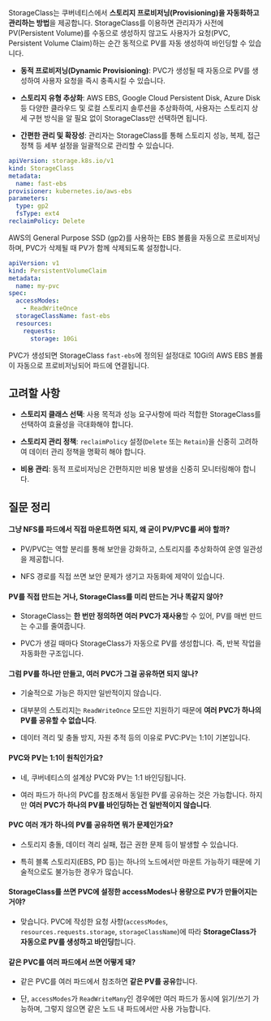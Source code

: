 StorageClass는 쿠버네티스에서 **스토리지 프로비저닝(Provisioning)을 자동화하고 관리하는 방법**을 제공합니다. StorageClass를 이용하면 관리자가 사전에 PV(Persistent Volume)를 수동으로 생성하지 않고도 사용자가 요청(PVC, Persistent Volume Claim)하는 순간 동적으로 PV를 자동 생성하여 바인딩할 수 있습니다.

- **동적 프로비저닝(Dynamic Provisioning)**: PVC가 생성될 때 자동으로 PV를 생성하여 사용자 요청을 즉시 충족시킬 수 있습니다.
    
- **스토리지 유형 추상화**: AWS EBS, Google Cloud Persistent Disk, Azure Disk 등 다양한 클라우드 및 로컬 스토리지 솔루션을 추상화하여, 사용자는 스토리지 상세 구현 방식을 알 필요 없이 StorageClass만 선택하면 됩니다.
    
- **간편한 관리 및 확장성**: 관리자는 StorageClass를 통해 스토리지 성능, 복제, 접근 정책 등 세부 설정을 일괄적으로 관리할 수 있습니다.



```yaml
apiVersion: storage.k8s.io/v1
kind: StorageClass
metadata:
  name: fast-ebs
provisioner: kubernetes.io/aws-ebs
parameters:
  type: gp2
  fsType: ext4
reclaimPolicy: Delete
```

AWS의 General Purpose SSD (gp2)를 사용하는 EBS 볼륨을 자동으로 프로비저닝하며, PVC가 삭제될 때 PV가 함께 삭제되도록 설정합니다.


```yaml
apiVersion: v1
kind: PersistentVolumeClaim
metadata:
  name: my-pvc
spec:
  accessModes:
    - ReadWriteOnce
  storageClassName: fast-ebs
  resources:
    requests:
      storage: 10Gi
```

PVC가 생성되면 StorageClass `fast-ebs`에 정의된 설정대로 10Gi의 AWS EBS 볼륨이 자동으로 프로비저닝되어 파드에 연결됩니다.

## 고려할 사항

- **스토리지 클래스 선택**: 사용 목적과 성능 요구사항에 따라 적합한 StorageClass를 선택하여 효율성을 극대화해야 합니다.
    
- **스토리지 관리 정책**: `reclaimPolicy` 설정(`Delete` 또는 `Retain`)을 신중히 고려하여 데이터 관리 정책을 명확히 해야 합니다.
    
- **비용 관리**: 동적 프로비저닝은 간편하지만 비용 발생을 신중히 모니터링해야 합니다.


## 질문 정리

#### 그냥 NFS를 파드에서 직접 마운트하면 되지, 왜 굳이 PV/PVC를 써야 할까?

- PV/PVC는 역할 분리를 통해 보안을 강화하고, 스토리지를 추상화하여 운영 일관성을 제공합니다.
    
- NFS 경로를 직접 쓰면 보안 문제가 생기고 자동화에 제약이 있습니다.
    

#### PV를 직접 만드는 거나, StorageClass를 미리 만드는 거나 똑같지 않아?

- StorageClass는 **한 번만 정의하면 여러 PVC가 재사용**할 수 있어, PV를 매번 만드는 수고를 줄여줍니다.
    
- PVC가 생길 때마다 StorageClass가 자동으로 PV를 생성합니다. 즉, 반복 작업을 자동화한 구조입니다.
    

#### 그럼 PV를 하나만 만들고, 여러 PVC가 그걸 공유하면 되지 않나?

- 기술적으로 가능은 하지만 일반적이지 않습니다.
    
- 대부분의 스토리지는 `ReadWriteOnce` 모드만 지원하기 때문에 **여러 PVC가 하나의 PV를 공유할 수 없습니다**.
    
- 데이터 격리 및 충돌 방지, 자원 추적 등의 이유로 PVC:PV는 1:1이 기본입니다.
    

#### PVC와 PV는 1:1이 원칙인가요?

- 네, 쿠버네티스의 설계상 PVC와 PV는 1:1 바인딩됩니다.
    
- 여러 파드가 하나의 PVC를 참조해서 동일한 PV를 공유하는 것은 가능합니다. 하지만 **여러 PVC가 하나의 PV를 바인딩하는 건 일반적이지 않습니다**.
    

#### PVC 여러 개가 하나의 PV를 공유하면 뭐가 문제인가요?

- 스토리지 충돌, 데이터 격리 실패, 접근 권한 문제 등이 발생할 수 있습니다.
    
- 특히 블록 스토리지(EBS, PD 등)는 하나의 노드에서만 마운트 가능하기 때문에 기술적으로도 불가능한 경우가 많습니다.
    

#### StorageClass를 쓰면 PVC에 설정한 accessModes나 용량으로 PV가 만들어지는 거야?

- 맞습니다. PVC에 작성한 요청 사항(`accessModes`, `resources.requests.storage`, `storageClassName`)에 따라 **StorageClass가 자동으로 PV를 생성하고 바인딩**합니다.
    

#### 같은 PVC를 여러 파드에서 쓰면 어떻게 돼?

- 같은 PVC를 여러 파드에서 참조하면 **같은 PV를 공유**합니다.
    
- 단, `accessModes`가 `ReadWriteMany`인 경우에만 여러 파드가 동시에 읽기/쓰기 가능하며, 그렇지 않으면 같은 노드 내 파드에서만 사용 가능합니다.